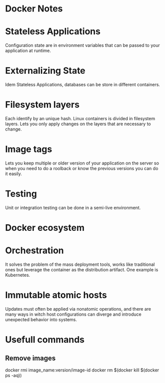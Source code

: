 Docker Notes
============

# Stateless Applications
Configuration state are in environment variables that can be passed to your application at runtime.

# Externalizing State
Idem Stateless Applications, databases can be store in different containers.

# Filesystem layers
Each identify by an unique hash. Linux containers is divided in filesystem layers. Lets you only apply changes on the layers that are necessary to change.

# Image tags
Lets you keep multiple or older version of your application on the server so when you need to do a roolback or know the previous versions you can do it easily.

# Testing
Unit or integration testing can be done in a semi-live environment.


# Docker ecosystem

# Orchestration
It solves the problem of the mass deployment tools, works like traditional ones but leverage the container as the distribution artifact. One example is Kubernetes.

# Immutable atomic hosts
Updates must often be applied via nonatomic operations, and there are many ways in witch host configurations can diverge and introduce unexpected behavior into systems.

# Usefull commands
## Remove images
docker rmi image_name:version/image-id
docker rm $(docker kill $(docker ps -aq))
